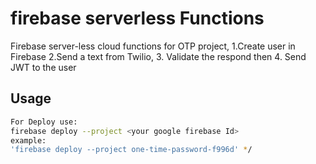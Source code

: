 ﻿# firebase serverless Functions

Firebase server-less cloud functions for OTP project,
 1.Create user in Firebase
 2.Send a text from Twilio,
 3. Validate the respond then
 4. Send JWT to the user
 
## Usage

```bash
For Deploy use: 
firebase deploy --project <your google firebase Id>
example:
'firebase deploy --project one-time-password-f996d' */
